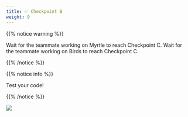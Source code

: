 ```yaml
---
title: ✅ Checkpoint B
weight: 9
---
```


{{% notice warning %}}

Wait for the teammate working on Myrtle to reach Checkpoint C.
Wait for the teammate working on Birds to reach Checkpoint C.

{{% /notice %}}

{{% notice info %}}

Test your code!

{{% /notice %}}

![](../../images/checkpoint9.gif)
